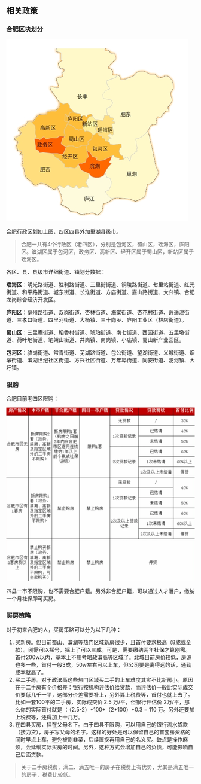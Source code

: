 ## 相关政策
### 合肥区块划分
![区划](../pics/区划.jpg)

合肥行政区划如上图，四区四县外加巢湖县级市。

> 合肥一共有4个行政区（老四区），分别是包河区，蜀山区，瑶海区，庐阳区。滨湖区属于包河区，政务区、高新区、经开区属于蜀山区，新站区属于瑶海区。

各区、县、县级市详细街道、镇划分数据：

**瑶海区**：明光路街道、胜利路街道、三里街街道、铜陵路街道、七里站街道、红光街道、和平路街道、城东街道、长淮街道、方庙街道、嘉山路街道、大兴镇、合肥龙岗综合经济开发区。

**庐阳区**：亳州路街道、双岗街道、杏林街道、海棠街道、杏花村街道、逍遥津街道、三孝口街道、四里河街道、大杨镇、三十岗乡、庐阳工业区（林店街道）。

**蜀山区**：三里庵街道、稻香村街道、琥珀街道、南七街道、西园街道、五里墩街道、荷叶地街道、笔架山街道、井岗镇、南岗镇、小庙镇、蜀山新产业园区。

**包河区**：骆岗街道、常青街道、芜湖路街道、包公街道、望湖街道、义城街道、烟墩街道、滨湖世纪社区街道、方兴社区街道、万年埠街道、同安街道、淝河镇、大圩镇。

### 限购

合肥目前老四区限购：

![限购](../pics/限购.png)

四县一市不限购，也不需要合肥户籍。另外非合肥户籍，可以通过人才落户，缴纳一个月社保即可买房。

### 买房策略

对于初来合肥的人，买房策略可以分为以下几种：

1. 买新房。但目前蜀山、滨湖等热门区域新房很少，且首付要求极高（8成或全款）。刚需可以摇号，摇上了可以三成。可是，需要缴纳两年社保才算刚需。首付200w以内，基本上不用考略政滨高等区域了。北城目前房价较低，房源也多一些，首付一般3成，50w左右可以上车，但公司要是离得远的话，通勤成本就高了。
2. 买二手房。对于政滨高这些热门区域买二手的上车难度其实不比新房小。原因在于二手房有个价格差：银行按机构评估价给贷款，而评估价一般比实际成交价要低几千一平，这部分价差需要补上，另外算上税费等，首付也就上去了。比如一套100平的二手房，实际成交价 2.5 万/平，但银行评估价 2万/平，那么你的实际首付就是 ：（2.5-2）\*100+（2\*100）*0.3 = 110 万。另外还要加上税费等，还得加上十几万。
3. 在四县买房，挂在父母名下。由于四县不限购，可以用自己的银行流水贷款（接力贷），房子写父母的名字。这样的好处是可以保留自己的首套房资格的同时早点上车，避免被割韭菜，后续置换再用自己的名义买。缺点是操作麻烦，会延缓实际买房的时间。另外，这种方式会增加自己的负债，可能影响自己后面贷款。

> 关于二手房税费，满二、满五唯一的房子在税费上有优势，尤其是满五唯一的房子，税费比较低。